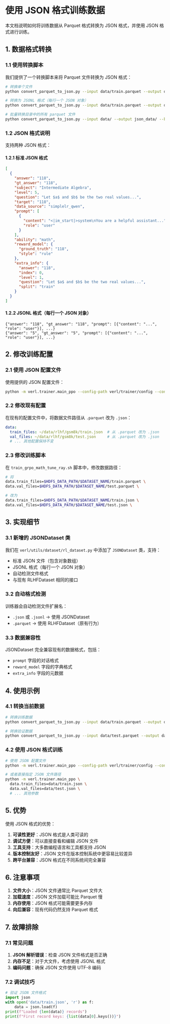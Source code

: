 # 使用 JSON 格式训练数据

本文档说明如何将训练数据从 Parquet 格式转换为 JSON 格式，并使用 JSON 格式进行训练。

## 1. 数据格式转换

### 1.1 使用转换脚本

我们提供了一个转换脚本来将 Parquet 文件转换为 JSON 格式：

```bash
# 转换单个文件
python convert_parquet_to_json.py --input data/train.parquet --output data/train.json

# 转换为 JSONL 格式（每行一个 JSON 对象）
python convert_parquet_to_json.py --input data/train.parquet --output data/train.jsonl --jsonl

# 批量转换目录中的所有 parquet 文件
python convert_parquet_to_json.py --input data/ --output json_data/ --batch
```

### 1.2 JSON 格式说明

支持两种 JSON 格式：

#### 1.2.1 标准 JSON 格式
```json
[
  {
    "answer": "118",
    "gt_answer": "118",
    "subject": "Intermediate Algebra",
    "level": 5,
    "question": "Let $a$ and $b$ be the two real values...",
    "target": "118",
    "data_source": "simplelr_qwen",
    "prompt": [
      {
        "content": "<|im_start|>system\nYou are a helpful assistant...",
        "role": "user"
      }
    ],
    "ability": "math",
    "reward_model": {
      "ground_truth": "118",
      "style": "rule"
    },
    "extra_info": {
      "answer": "118",
      "index": 0,
      "level": 1,
      "question": "Let $a$ and $b$ be the two real values...",
      "split": "train"
    }
  }
]
```

#### 1.2.2 JSONL 格式（每行一个 JSON 对象）
```jsonl
{"answer": "118", "gt_answer": "118", "prompt": [{"content": "...", "role": "user"}], ...}
{"answer": "5", "gt_answer": "5", "prompt": [{"content": "...", "role": "user"}], ...}
```

## 2. 修改训练配置

### 2.1 使用 JSON 配置文件

使用提供的 JSON 配置文件：

```bash
python -m verl.trainer.main_ppo --config-path verl/trainer/config --config-name ppo_trainer_json
```

### 2.2 修改现有配置

在现有的配置文件中，将数据文件路径从 `.parquet` 改为 `.json`：

```yaml
data:
  train_files: ~/data/rlhf/gsm8k/train.json  # 从 .parquet 改为 .json
  val_files: ~/data/rlhf/gsm8k/test.json     # 从 .parquet 改为 .json
  # ... 其他配置保持不变
```

### 2.3 修改训练脚本

在 `train_grpo_math_tune_ray.sh` 脚本中，修改数据路径：

```bash
# 将
data.train_files=$HDFS_DATA_PATH/$DATASET_NAME/train.parquet \
data.val_files=$HDFS_DATA_PATH/$DATASET_NAME/test.parquet \

# 改为
data.train_files=$HDFS_DATA_PATH/$DATASET_NAME/train.json \
data.val_files=$HDFS_DATA_PATH/$DATASET_NAME/test.json \
```

## 3. 实现细节

### 3.1 新增的 JSONDataset 类

我们在 `verl/utils/dataset/rl_dataset.py` 中添加了 `JSONDataset` 类，支持：

- 标准 JSON 文件（包含对象数组）
- JSONL 格式（每行一个 JSON 对象）
- 自动检测文件格式
- 与现有 RLHFDataset 相同的接口

### 3.2 自动格式检测

训练器会自动检测文件扩展名：
- `.json` 或 `.jsonl` → 使用 JSONDataset
- `.parquet` → 使用 RLHFDataset（原有行为）

### 3.3 数据兼容性

JSONDataset 完全兼容现有的数据格式，包括：
- `prompt` 字段的对话格式
- `reward_model` 字段的字典格式
- `extra_info` 字段的元数据

## 4. 使用示例

### 4.1 转换当前数据

```bash
# 转换训练数据
python convert_parquet_to_json.py --input data/train.parquet --output data/train.json

# 转换验证数据
python convert_parquet_to_json.py --input data/test.parquet --output data/test.json
```

### 4.2 使用 JSON 格式训练

```bash
# 使用 JSON 配置文件
python -m verl.trainer.main_ppo --config-path verl/trainer/config --config-name ppo_trainer_json

# 或者直接指定 JSON 文件路径
python -m verl.trainer.main_ppo \
  data.train_files=data/train.json \
  data.val_files=data/test.json \
  # ... 其他参数
```

## 5. 优势

使用 JSON 格式的优势：

1. **可读性更好**：JSON 格式是人类可读的
2. **调试方便**：可以直接查看和编辑 JSON 文件
3. **工具支持**：大多数编程语言和工具都支持 JSON
4. **版本控制友好**：JSON 文件在版本控制系统中更容易比较差异
5. **跨平台兼容**：JSON 格式在不同系统间完全兼容

## 6. 注意事项

1. **文件大小**：JSON 文件通常比 Parquet 文件大
2. **加载速度**：JSON 文件加载可能比 Parquet 慢
3. **内存使用**：JSON 格式可能需要更多内存
4. **向后兼容**：现有代码仍然支持 Parquet 格式

## 7. 故障排除

### 7.1 常见问题

1. **JSON 解析错误**：检查 JSON 文件格式是否正确
2. **内存不足**：对于大文件，考虑使用 JSONL 格式
3. **编码问题**：确保 JSON 文件使用 UTF-8 编码

### 7.2 调试技巧

```python
# 验证 JSON 文件格式
import json
with open('data/train.json', 'r') as f:
    data = json.load(f)
print(f"Loaded {len(data)} records")
print(f"First record keys: {list(data[0].keys())}")
``` 